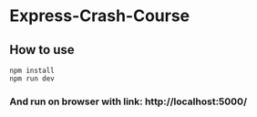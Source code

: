# Express-Crash-Course
## How to use

```
npm install
npm run dev
```

### And run on browser with link: http://localhost:5000/
